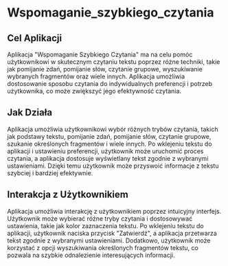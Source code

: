 # Wspomaganie_szybkiego_czytania

## Cel Aplikacji

Aplikacja "Wspomaganie Szybkiego Czytania" ma na celu pomóc użytkownikowi w skutecznym czytaniu tekstu poprzez różne techniki, takie jak pomijanie zdań, pomijanie słów, czytanie grupowe, wyszukiwanie wybranych fragmentów oraz wiele innych. Aplikacja umożliwia dostosowanie sposobu czytania do indywidualnych preferencji i potrzeb użytkownika, co może zwiększyć jego efektywność czytania.

## Jak Działa

Aplikacja umożliwia użytkownikowi wybór różnych trybów czytania, takich jak podstawy tekstu, pomijanie zdań, pomijanie słów, czytanie grupowe, szukanie określonych fragmentów i wiele innych. Po wklejeniu tekstu do aplikacji i ustawieniu preferencji, użytkownik może uruchomić proces czytania, a aplikacja dostosuje wyświetlany tekst zgodnie z wybranymi ustawieniami. Dzięki temu użytkownik może przyswoić informacje z tekstu szybciej i bardziej efektywnie.

## Interakcja z Użytkownikiem

Aplikacja umożliwia interakcję z użytkownikiem poprzez intuicyjny interfejs. Użytkownik może wybierać różne tryby czytania i dostosowywać ustawienia, takie jak kolor zaznaczenia tekstu. Po wklejeniu tekstu do aplikacji, użytkownik naciska przycisk "Zatwierdź", a aplikacja przetwarza tekst zgodnie z wybranymi ustawieniami. Dodatkowo, użytkownik może korzystać z opcji wyszukiwania określonych fragmentów tekstu, co pozwala na szybkie odnalezienie interesujących informacji.
